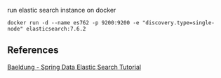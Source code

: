 

run elastic search instance on docker
```shell
docker run -d --name es762 -p 9200:9200 -e "discovery.type=single-node" elasticsearch:7.6.2
```


## References
[Baeldung - Spring Data Elastic Search Tutorial](https://www.baeldung.com/spring-data-elasticsearch-tutorial)